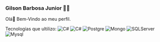 ### Gilson Barbosa Junior :man_technologist:

Olá👋 Bem-Vindo ao meu perfil.

Tecnologias que ultilizo:
![C#](https://img.shields.io/badge/C%23-239120?style=for-the-badge&logo=c-sharp&logoColor=white) ![C#](https://img.shields.io/badge/Python-14354C?style=for-the-badge&logo=python&logoColor=white) ![Postgre](https://img.shields.io/badge/PostgreSQL-316192?style=for-the-badge&logo=postgresql&logoColor=white) ![Mongo](https://img.shields.io/badge/MongoDB-4EA94B?style=for-the-badge&logo=mongodb&logoColor=white) ![SQLServer](https://img.shields.io/badge/Microsoft_SQL_Server-CC2927?style=for-the-badge&logo=microsoft-sql-server&logoColor=white) ![Mysql](https://img.shields.io/badge/MySQL-00000F?style=for-the-badge&logo=mysql&logoColor=white)



